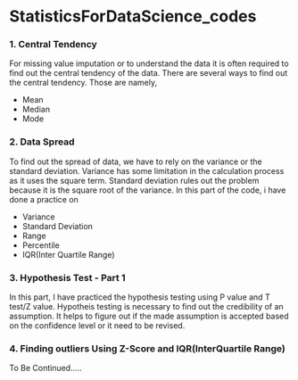 # StatisticsForDataScience_codes



### 1.  Central Tendency
For missing value imputation or to understand the data it is often required to find out the central tendency of the data. There are several ways to find out the central tendency. Those are namely, 
* Mean
* Median
* Mode

### 2.  Data Spread
To find out the spread of data, we have to rely on the variance or the standard deviation. Variance has some limitation in the calculation process as it uses the square term. Standard deviation rules out the problem because it is the square root of the variance. In this part of the code, i have done a practice on
* Variance
* Standard Deviation
* Range
* Percentile
* IQR(Inter Quartile Range)

### 3.  Hypothesis Test - Part 1
In this part, I have practiced the hypothesis testing using P value and T test/Z value. Hypotheis testing is necessary to find out the credibility of an assumption. It helps to figure out if the made assumption is accepted based on the confidence level or it need to be revised.

### 4. Finding outliers Using Z-Score and IQR(InterQuartile Range)

To Be Continued.....
